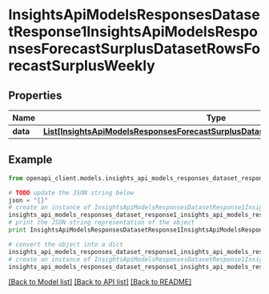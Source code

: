 # InsightsApiModelsResponsesDatasetResponse1InsightsApiModelsResponsesForecastSurplusDatasetRowsForecastSurplusWeekly


## Properties
Name | Type | Description | Notes
------------ | ------------- | ------------- | -------------
**data** | [**List[InsightsApiModelsResponsesForecastSurplusDatasetRowsForecastSurplusWeekly]**](InsightsApiModelsResponsesForecastSurplusDatasetRowsForecastSurplusWeekly.md) |  | [optional] 

## Example

```python
from openapi_client.models.insights_api_models_responses_dataset_response1_insights_api_models_responses_forecast_surplus_dataset_rows_forecast_surplus_weekly import InsightsApiModelsResponsesDatasetResponse1InsightsApiModelsResponsesForecastSurplusDatasetRowsForecastSurplusWeekly

# TODO update the JSON string below
json = "{}"
# create an instance of InsightsApiModelsResponsesDatasetResponse1InsightsApiModelsResponsesForecastSurplusDatasetRowsForecastSurplusWeekly from a JSON string
insights_api_models_responses_dataset_response1_insights_api_models_responses_forecast_surplus_dataset_rows_forecast_surplus_weekly_instance = InsightsApiModelsResponsesDatasetResponse1InsightsApiModelsResponsesForecastSurplusDatasetRowsForecastSurplusWeekly.from_json(json)
# print the JSON string representation of the object
print InsightsApiModelsResponsesDatasetResponse1InsightsApiModelsResponsesForecastSurplusDatasetRowsForecastSurplusWeekly.to_json()

# convert the object into a dict
insights_api_models_responses_dataset_response1_insights_api_models_responses_forecast_surplus_dataset_rows_forecast_surplus_weekly_dict = insights_api_models_responses_dataset_response1_insights_api_models_responses_forecast_surplus_dataset_rows_forecast_surplus_weekly_instance.to_dict()
# create an instance of InsightsApiModelsResponsesDatasetResponse1InsightsApiModelsResponsesForecastSurplusDatasetRowsForecastSurplusWeekly from a dict
insights_api_models_responses_dataset_response1_insights_api_models_responses_forecast_surplus_dataset_rows_forecast_surplus_weekly_form_dict = insights_api_models_responses_dataset_response1_insights_api_models_responses_forecast_surplus_dataset_rows_forecast_surplus_weekly.from_dict(insights_api_models_responses_dataset_response1_insights_api_models_responses_forecast_surplus_dataset_rows_forecast_surplus_weekly_dict)
```
[[Back to Model list]](../README.md#documentation-for-models) [[Back to API list]](../README.md#documentation-for-api-endpoints) [[Back to README]](../README.md)


